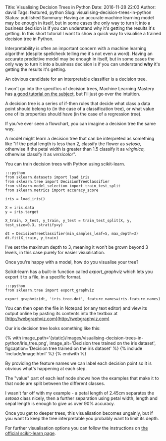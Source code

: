 Title: Visualising Decision Trees in Python
Date: 2016-11-28 22:03
Author: david
Tags: featured, python
Slug: visualising-decision-trees-in-python
Status: published
Summary: Having an accurate machine learning model may be enough in itself, but in some cases the only way to turn it into a business decision is if you can understand why it's getting the results it's getting. In this short tutorial I want to show a quick way to visualise a trained decision tree in Python.

Interpretability is often an important concern with a machine learning
algorithm (despite spellcheck telling me it's not even a word). Having
an accurate predictive model may be enough in itself, but in some cases
the only way to turn it into a business decision is if you can
understand **why** it's getting the results it's getting.

An obvious candidate for an interpretable classifier is a decision tree.

I won't go into the specifics of decision trees, Machine Learning
Mastery has [a good tutorial on the subject](http://machinelearningmastery.com/classification-and-regression-trees-for-machine-learning/),
but I'll just go over the intuition.

A decision tree is a series of if-then rules that decide what class a
data point should belong to (in the case of a classification tree), or
what value one of its properties should have (in the case of a
regression tree).

If you've ever seen a flowchart, you can imagine a decision tree the
same way.

A model might learn a decision tree that can be interpreted as something
like "if the petal length is less than 2, classify the flower as
*setosa*, otherwise if the petal width is greater than 1.5 classify it
as *virginica,* otherwise classify it as *versicolor*".

You can train decision trees with Python using scikit-learn.

    :::python
    from sklearn.datasets import load_iris
    from sklearn.tree import DecisionTreeClassifier
    from sklearn.model_selection import train_test_split
    from sklearn.metrics import accuracy_score

    iris = load_iris()

    X = iris.data
    y = iris.target

    X_train, X_test, y_train, y_test = train_test_split(X, y, test_size=0.3, stratify=y)

    dt = DecisionTreeClassifier(min_samples_leaf=5, max_depth=3)
    dt.fit(X_train, y_train)

I've set the maximum depth to 3, meaning it won't be grown beyond 3
levels, in this case purely for easier visualisation.

Once you're happy with a model, how do you visualise your tree?

Scikit-learn has a built-in function called *export\_graphviz* which
lets you export it to a file, in a specific format.

    :::python
    from sklearn.tree import export_graphviz

    export_graphviz(dt, 'iris_tree.dot', feature_names=iris.feature_names)

You can then open the file in Notepad (or any text editor) and view its
output online by pasting its contents into the textbox at
[http://webgraphviz.com](http://webgraphviz.com)

Our iris decision tree looks something like this:

{% with image_path='{static}/images/visualising-decision-trees-in-python/iris_tree.png',
        image_alt='Decision tree trained on the iris dataset',
        figcaption='Decision tree trained on the iris dataset' %}
    {% include 'include/image.html' %}
{% endwith %}

By providing the feature names we can label each decision point so it is
obvious what's happening at each step.

The "value" part of each leaf node shows how the examples that make it
to that node are split between the different classes.

I wasn't far off with my example - a petal length of 2.45cm separates
the *setosa* class nicely, then a further separation using petal width,
length and sepal length is enough to give us over 90% accuracy.

Once you get to deeper trees, this visualisation becomes ungainly, but
if you want to keep the tree interpretable you probably want to limit
its depth.

For further visualisation options you can follow the instructions on
[the official scikit-learn page](http://scikit-learn.org/dev/modules/tree.html#classification).